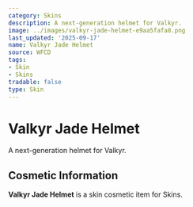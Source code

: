 ```yaml
---
category: Skins
description: A next-generation helmet for Valkyr.
image: ../images/valkyr-jade-helmet-e9aa5fafa8.png
last_updated: '2025-09-17'
name: Valkyr Jade Helmet
source: WFCD
tags:
- Skin
- Skins
tradable: false
type: Skin
---
```


# Valkyr Jade Helmet

A next-generation helmet for Valkyr.

## Cosmetic Information

**Valkyr Jade Helmet** is a skin cosmetic item for Skins.


